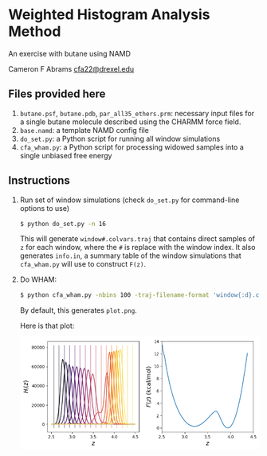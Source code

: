 # Weighted Histogram Analysis Method

An exercise with butane using NAMD

Cameron F Abrams cfa22@drexel.edu

## Files provided here

1. `butane.psf`, `butane.pdb`, `par_all35_ethers.prm`: necessary input files for a single butane molecule described using the CHARMM force field.
2. `base.namd`: a template NAMD config file
3. `do_set.py`: a Python script for running all window simulations
4. `cfa_wham.py`: a Python script for processing widowed samples into a single unbiased free energy

## Instructions

1. Run set of window simulations (check `do_set.py` for command-line options to use)
   ```bash
   $ python do_set.py -n 16
   ```
   This will generate `window#.colvars.traj` that contains direct samples of `z` for each window, where the `#` is replace with the window index.  It also generates `info.in`, a summary table of the window simulations that `cfa_wham.py` will use to construct `F(z)`.
2. Do WHAM:
   ```bash
   $ python cfa_wham.py -nbins 100 -traj-filename-format 'window{:d}.colvars.traj' -zlim 2.5 4.5
   ```
   By default, this generates `plot.png`.

   Here is that plot:
   
   ![](plot.png)